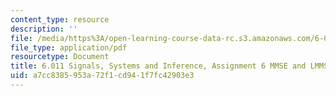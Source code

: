 ```yaml
---
content_type: resource
description: ''
file: /media/https%3A/open-learning-course-data-rc.s3.amazonaws.com/6-011-signals-systems-and-inference-spring-2018/a7cc8385953a72f1cd941f7fc42903e3_MIT6_011S18ps6.pdf
file_type: application/pdf
resourcetype: Document
title: 6.011 Signals, Systems and Inference, Assignment 6 MMSE and LMMSE Estimation
uid: a7cc8385-953a-72f1-cd94-1f7fc42903e3
---
```

